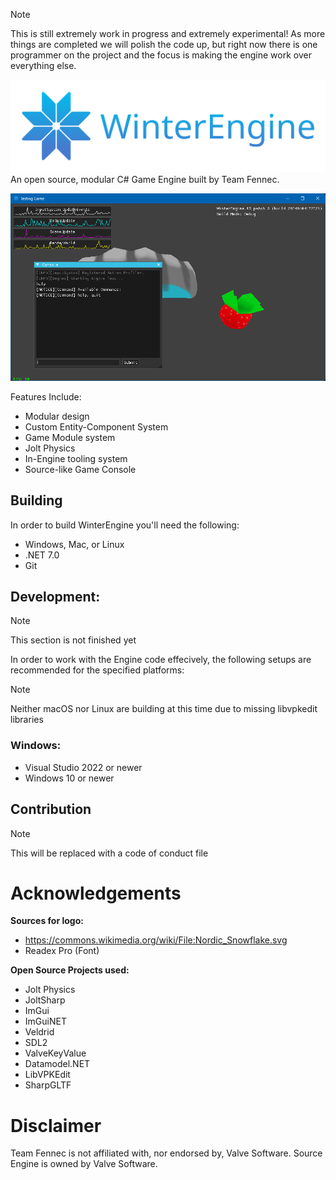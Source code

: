 > [!NOTE]
> This is still extremely work in progress and extremely experimental! As more things are completed we will polish the code up, but right now there is one programmer on the project and the focus is making the engine work over everything else.

![](Branding/LogoB.svg)
An open source, modular C# Game Engine built by Team Fennec.

![](Branding/gh_screenshots/testgame_01.png)

Features Include:
- Modular design
- Custom Entity-Component System
- Game Module system
- Jolt Physics
- In-Engine tooling system
- Source-like Game Console

## Building
In order to build WinterEngine you'll need the following:
- Windows, Mac, or Linux
- .NET 7.0
- Git

## Development:
> [!NOTE]
> This section is not finished yet

In order to work with the Engine code effecively, the following setups are recommended for the specified platforms:
> [!NOTE]
> Neither macOS nor Linux are building at this time due to missing libvpkedit libraries

### Windows:
- Visual Studio 2022 or newer
- Windows 10 or newer

## Contribution
> [!NOTE]
> This will be replaced with a code of conduct file

# Acknowledgements
**Sources for logo:**
- https://commons.wikimedia.org/wiki/File:Nordic_Snowflake.svg
- Readex Pro (Font)

**Open Source Projects used:**
- Jolt Physics
- JoltSharp
- ImGui
- ImGuiNET
- Veldrid
- SDL2
- ValveKeyValue
- Datamodel.NET
- LibVPKEdit
- SharpGLTF

# Disclaimer
Team Fennec is not affiliated with, nor endorsed by, Valve Software. Source Engine is owned by Valve Software.
